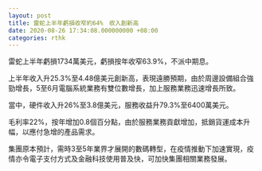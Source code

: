 ```yaml
---
layout: post
title: 雷蛇上半年虧損收窄約64%　收入創新高
date: 2020-08-26 17:34:08.000000000 +08:00
categories: rthk
---
```


雷蛇上半年虧損1734萬美元，虧損按年收窄63.9%，不派中期息。

上半年收入升25.3%至4.48億美元創新高，表現遠勝預期，由於周邊設備組合強勁增長，5至6月電腦系統業務有雙位數增長，加上服務業務迅速增長所致。

當中，硬件收入升26%至3.8億美元，服務收益升79.3%至6400萬美元。

毛利率22%，按年增加0.8個百分點，由於服務業務貢獻增加，抵銷貨運成本升幅，以應付急增的產品需求。

集團原本預計，需時3至5年業界才展開的數碼轉型，在疫情推動下加速實現，疫情亦令電子支付方式及金融科技使用普及快，可加快集團相關業務發展。
